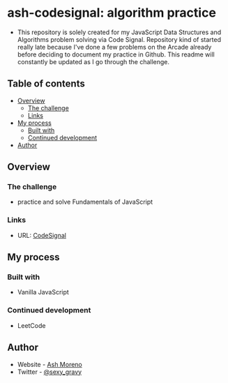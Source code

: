 # ash-codesignal: algorithm practice

- This repository is solely created for my JavaScript Data Structures and Algorithms problem solving via Code Signal. Repository kind of started really late because I've done a few problems on the Arcade already before deciding to document my practice in Github. This readme will constantly be updated as I go through the challenge.

## Table of contents

- [Overview](#overview)
  - [The challenge](#the-challenge)
  - [Links](#links)
- [My process](#my-process)
  - [Built with](#built-with)
  - [Continued development](#continued-development)
- [Author](#author)

## Overview

### The challenge

- practice and solve Fundamentals of JavaScript

### Links

- URL: [CodeSignal](https://codesignal.com/?utm_source=bing&utm_medium=cpc&utm_term=codesignal&restored=1658505027159)

## My process

### Built with

- Vanilla JavaScript

### Continued development

- LeetCode

## Author

- Website - [Ash Moreno](https://www.ashmoreno.dev)
- Twitter - [@sexy_gravy](https://twitter.com/sexy_gravy)
